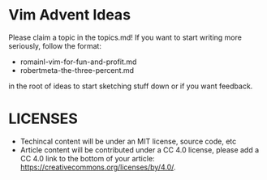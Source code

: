 # Vim Advent Ideas

Please claim a topic in the topics.md!  If you want to start writing
more seriously, follow the format:

 - romainl-vim-for-fun-and-profit.md
 - robertmeta-the-three-percent.md

in the root of ideas to start sketching stuff down or if you want 
feedback.

# LICENSES

 - Techincal content will be under an MIT license, source code, etc
 - Article content will be contributed under a CC 4.0 license, please
 add a CC 4.0 link to the bottom of your article:
 https://creativecommons.org/licenses/by/4.0/.
